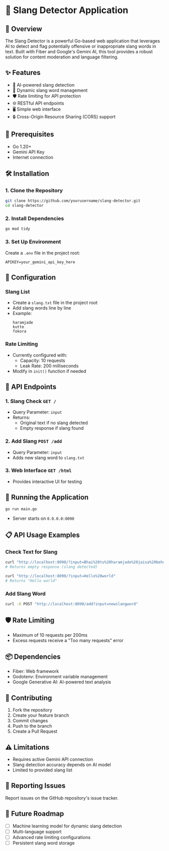 # 🚨 Slang Detector Application

## 📝 Overview

The Slang Detector is a powerful Go-based web application that leverages AI to detect and flag potentially offensive or inappropriate slang words in text. Built with Fiber and Google's Gemini AI, this tool provides a robust solution for content moderation and language filtering.

## ✨ Features

- 🤖 AI-powered slang detection
- 📝 Dynamic slang word management
- 🛡️ Rate limiting for API protection
- 🌐 RESTful API endpoints
- 🖥️ Simple web interface
- 🔒 Cross-Origin Resource Sharing (CORS) support

## 🚀 Prerequisites

- Go 1.20+
- Gemini API Key
- Internet connection

## 🛠️ Installation

### 1. Clone the Repository
```bash
git clone https://github.com/yourusername/slang-detector.git
cd slang-detector
```

### 2. Install Dependencies
```bash
go mod tidy
```

### 3. Set Up Environment
Create a `.env` file in the project root:
```
APIKEY=your_gemini_api_key_here
```

## 🔧 Configuration

### Slang List
- Create a `slang.txt` file in the project root
- Add slang words line by line
- Example:
  ```
  haramjade
  kutte
  fokora
  ```

### Rate Limiting
- Currently configured with:
  - Capacity: 10 requests
  - Leak Rate: 200 milliseconds
- Modify in `init()` function if needed

## 🌈 API Endpoints

### 1. Slang Check `GET /`
- Query Parameter: `input`
- Returns:
  - Original text if no slang detected
  - Empty response if slang found

### 2. Add Slang `POST /add`
- Query Parameter: `input`
- Adds new slang word to `slang.txt`

### 3. Web Interface `GET /html`
- Provides interactive UI for testing

## 🏃 Running the Application

```bash
go run main.go
```
- Server starts on `0.0.0.0:8090`

## 📋 API Usage Examples

### Check Text for Slang
```bash
curl "http://localhost:8090/?input=Bhai%20tu%20haramjade%20jaisa%20behave%20kar%20raha%20hai"
# Returns empty response (slang detected)

curl "http://localhost:8090/?input=Hello%20world"
# Returns "Hello world"
```

### Add Slang Word
```bash
curl -X POST "http://localhost:8090/add?input=newslangword"
```

## 🛡️ Rate Limiting

- Maximum of 10 requests per 200ms
- Excess requests receive a "Too many requests" error

## 📦 Dependencies

- Fiber: Web framework
- Godotenv: Environment variable management
- Google Generative AI: AI-powered text analysis

## 🤝 Contributing

1. Fork the repository
2. Create your feature branch
3. Commit changes
4. Push to the branch
5. Create a Pull Request

## ⚠️ Limitations

- Requires active Gemini API connection
- Slang detection accuracy depends on AI model
- Limited to provided slang list

## 🐛 Reporting Issues

Report issues on the GitHub repository's issue tracker.

## 🌟 Future Roadmap

- [ ] Machine learning model for dynamic slang detection
- [ ] Multi-language support
- [ ] Advanced rate limiting configurations
- [ ] Persistent slang word storage
